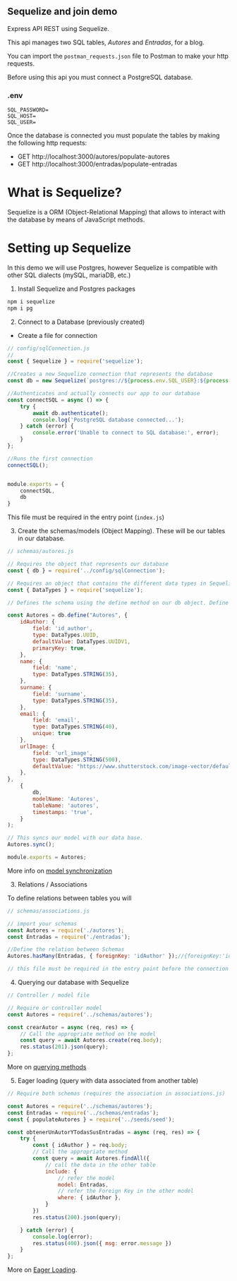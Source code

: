 ## Sequelize and join demo

Express API REST using Sequelize. 

This api manages two SQL tables, _Autores_ and _Entradas_, for a blog. 

You can import the `postman_requests.json` file to Postman to make your http requests. 

Before using this api you must connect a PostgreSQL database.

### .env
```
SQL_PASSWORD=
SQL_HOST=
SQL_USER=
```
Once the database is connected you must populate the tables by making the following http requests: 

- GET http://localhost:3000/autores/populate-autores
- GET http://localhost:3000/entradas/populate-entradas

# What is Sequelize?

Sequelize is a ORM (Object-Relational Mapping) that allows to interact with the database by means of JavaScript methods. 

# Setting up Sequelize

In this demo we will use Postgres, however Sequelize is compatible with other SQL dialects (mySQL, mariaDB, etc.)

1. Install Sequelize and Postgres packages
```bash
npm i sequelize
npm i pg
```

2. Connect to a Database (previously created)

- Create a file for connection 

```js
// config/sqlConnection.js
//
const { Sequelize } = require('sequelize');

//Creates a new Sequelize connection that represents the database
const db = new Sequelize(`postgres://${process.env.SQL_USER}:${process.env.SQL_PASSWORD}@${process.env.SQL_HOST}/${process.env.SQL_USER}`);

//Authenticates and actually connects our app to our database
const connectSQL = async () => {
    try {
        await db.authenticate();
        console.log('PostgreSQL database connected...');
    } catch (error) {
        console.error('Unable to connect to SQL database:', error);
    }
};

//Runs the first connection
connectSQL();


module.exports = {
    connectSQL,
    db
}
```

This file must be required in the entry point (`index.js`)


3. Create the schemas/models (Object Mapping). These will be our tables in our database.

```js
// schemas/autores.js

// Requires the object that represents our database
const { db } = require('../config/sqlConnection');

// Requires an object that contains the different data types in Sequelize
const { DataTypes } = require('sequelize');

// Defines the schema using the define method on our db object. Define has as first argument the name of the model and as second argument an object containing the name of the fields and their features. 

const Autores = db.define("Autores", {
    idAuthor: {
        field: 'id_author',
        type: DataTypes.UUID,
        defaultValue: DataTypes.UUIDV1,
        primaryKey: true,
    },
    name: {
        field: 'name',
        type: DataTypes.STRING(35),
    },
    surname: {
        field: 'surname',
        type: DataTypes.STRING(35),
    },
    email: {
        field: 'email',
        type: DataTypes.STRING(40),
        unique: true
    },
    urlImage: {
        field: 'url_image',
        type: DataTypes.STRING(500),
        defaultValue: "https://www.shutterstock.com/image-vector/default-ui-image-placeholder-wireframes-260nw-1037719192.jpg"
    },
},
    {
        db,
        modelName: 'Autores',
        tableName: 'autores',
        timestamps: 'true',
    }
);

// This syncs our model with our data base.
Autores.sync();

module.exports = Autores;

```

More info on [model synchronization](https://sequelize.org/docs/v6/core-concepts/model-basics/#model-synchronization)


3. Relations / Associations

To define relations between tables you will 

```js
// schemas/associations.js

// import your schemas
const Autores = require('./autores');
const Entradas = require('./entradas');

//Define the relation between Schemas
Autores.hasMany(Entradas, { foreignKey: 'idAuthor' });//{foreignKey:'id_author'} works as well 

// this file must be required in the entry point before the connection
```


4. Querying our database with Sequelize

```js 
// Controller / model file 

// Require or controller model 
const Autores = require('../schemas/autores');

const crearAutor = async (req, res) => {
    // Call the appropriate method on the model 
    const query = await Autores.create(req.body);
    res.status(201).json(query);
};

```
More on [querying methods](https://sequelize.org/docs/v6/core-concepts/model-querying-basics/)


5. Eager loading (query with data associated from another table)

```js
// Require both schemas (requires the association in associations.js)

const Autores = require('../schemas/autores');
const Entradas = require('../schemas/entradas');
const { populateAutores } = require('../seeds/seed');

const obtenerUnAutorYTodasSusEntradas = async (req, res) => {
    try {
        const { idAuthor } = req.body;
        // Call the appropriate method
        const query = await Autores.findAll({
            // call the data in the other table
            include: {
                // refer the model
                model: Entradas,
                // refer the Foreign Key in the other model
                where: { idAuthor },
            }
        })
        res.status(200).json(query);

    } catch (error) {
        console.log(error);
        res.status(400).json({ msg: error.message })
    }
};

```
More on [Eager Loading](https://sequelize.org/docs/v6/advanced-association-concepts/eager-loading/).

